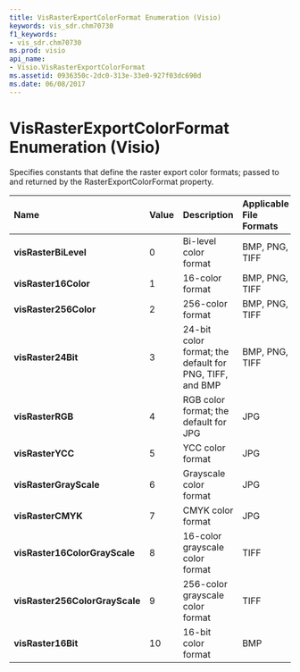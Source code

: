 ```yaml
---
title: VisRasterExportColorFormat Enumeration (Visio)
keywords: vis_sdr.chm70730
f1_keywords:
- vis_sdr.chm70730
ms.prod: visio
api_name:
- Visio.VisRasterExportColorFormat
ms.assetid: 0936350c-2dc0-313e-33e0-927f03dc690d
ms.date: 06/08/2017
---
```



# VisRasterExportColorFormat Enumeration (Visio)



Specifies constants that define the raster export color formats; passed to and returned by the RasterExportColorFormat property.


|**Name**|**Value**|**Description**|**Applicable File Formats**|
|:-----|:-----|:-----|:-----|
| **visRasterBiLevel**|0|Bi-level color format|BMP, PNG, TIFF|
| **visRaster16Color**|1|16-color format|BMP, PNG, TIFF|
| **visRaster256Color**|2|256-color format|BMP, PNG, TIFF|
| **visRaster24Bit**|3|24-bit color format; the default for PNG, TIFF, and BMP|BMP, PNG, TIFF|
| **visRasterRGB**|4|RGB color format; the default for JPG|JPG|
| **visRasterYCC**|5|YCC color format|JPG|
| **visRasterGrayScale**|6|Grayscale color format|JPG|
| **visRasterCMYK**|7|CMYK color format|JPG|
| **visRaster16ColorGrayScale**|8|16-color grayscale color format|TIFF|
| **visRaster256ColorGrayScale**|9|256-color grayscale color format|TIFF|
| **visRaster16Bit**|10|16-bit color format|BMP|

